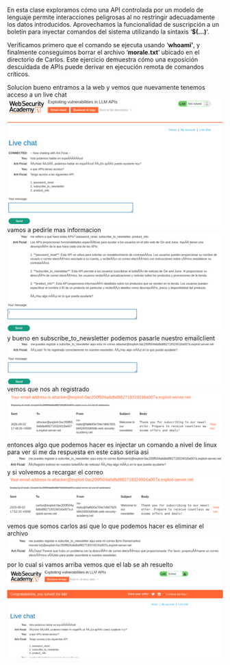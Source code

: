En esta clase exploramos cómo una API controlada por un modelo de lenguaje permite interacciones peligrosas al no restringir adecuadamente los datos introducidos. Aprovechamos la funcionalidad de suscripción a un boletín para inyectar comandos del sistema utilizando la sintaxis ‘**$(…)**‘.

Verificamos primero que el comando se ejecuta usando ‘**whoami’**, y finalmente conseguimos borrar el archivo ‘**morale.txt**‘ ubicado en el directorio de Carlos. Este ejercicio demuestra cómo una exposición descuidada de APIs puede derivar en ejecución remota de comandos críticos.

Solucion
bueno entramos a la web y vemos que nuevamente tenemos acceso a un live chat
![Pasted_image_20250902113914.png](/Imagenes/Pasted_image_20250902113914.png)
vamos a pedirle mas informacion
![Pasted_image_20250902114359.png](/Imagenes/Pasted_image_20250902114359.png)
y bueno en subscribe_to_newsletter podemos pasarle nuestro emailclient
![Pasted_image_20250902114833.png](/Imagenes/Pasted_image_20250902114833.png)
vemos que nos ah registrado
![Pasted_image_20250902114853.png](/Imagenes/Pasted_image_20250902114853.png)
entonces algo que podemos hacer es injectar un comando a nivel de linux para ver si me da respuesta en este caso seria asi
![Pasted_image_20250902115224.png](/Imagenes/Pasted_image_20250902115224.png)
y si volvemos a recargar el correo
![Pasted_image_20250902115252.png](/Imagenes/Pasted_image_20250902115252.png)
vemos que somos carlos asi que lo que podemos hacer es eliminar el archivo
![Pasted_image_20250902115358.png](/Imagenes/Pasted_image_20250902115358.png)
por lo cual si vamos arriba vemos que el lab se ah resuelto
![Pasted_image_20250902115438.png](/Imagenes/Pasted_image_20250902115438.png)